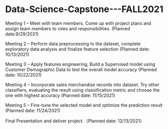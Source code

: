 # Data-Science-Capstone---FALL2021
Meeting 1 – Meet with team members. Come up with project plans and assign team members to roles and responsibilities. (Planned date:9/29/2021)

Meeting 2 –  Perform data preprocessing to the dataset, complete exploratory data analysis and finalize feature selection (Planned date: 10/13/2021)

Meeting 3 – Apply features engineering, Build a Supervised model using Customer Demographic Data to test the overall model accuracy (Planned date: 10/22/2021)

Meeting 4 – Incorporate sales merchandise records into dataset. Try other classifiers, evaluating the result using classification metric and choose the one with highest accuracy (Planned date: 11/15/2021)

Meeting 5 – Fine-tune the selected model and optimize the prediction result (Planned date: 11/24/2021)

Final Presentation and deliver project.（Planned date: 12/13/2021）
